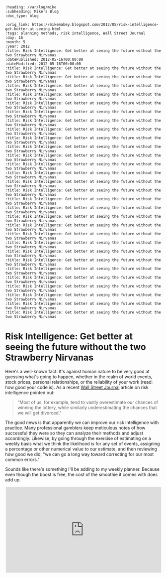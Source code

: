```eval_rst
:heading: /var/log/mike
:subheading: Mike's Blog
:doc_type: blog

:orig_link: https://mikemabey.blogspot.com/2012/05/risk-intelligence-get-better-at-seeing.html
:tags: planning methods, risk intelligence, Wall Street Journal
:day: 16
:month: 5
:year: 2012
:title: Risk Intelligence: Get better at seeing the future without the two Strawberry Nirvanas
:datePublished: 2012-05-16T00:00:00
:dateModified: 2012-05-16T00:00:00
:title: Risk Intelligence: Get better at seeing the future without the two Strawberry Nirvanas
:title: Risk Intelligence: Get better at seeing the future without the two Strawberry Nirvanas
:title: Risk Intelligence: Get better at seeing the future without the two Strawberry Nirvanas
:title: Risk Intelligence: Get better at seeing the future without the two Strawberry Nirvanas
:title: Risk Intelligence: Get better at seeing the future without the two Strawberry Nirvanas
:title: Risk Intelligence: Get better at seeing the future without the two Strawberry Nirvanas
:title: Risk Intelligence: Get better at seeing the future without the two Strawberry Nirvanas
:title: Risk Intelligence: Get better at seeing the future without the two Strawberry Nirvanas
:title: Risk Intelligence: Get better at seeing the future without the two Strawberry Nirvanas
:title: Risk Intelligence: Get better at seeing the future without the two Strawberry Nirvanas
:title: Risk Intelligence: Get better at seeing the future without the two Strawberry Nirvanas
:title: Risk Intelligence: Get better at seeing the future without the two Strawberry Nirvanas
:title: Risk Intelligence: Get better at seeing the future without the two Strawberry Nirvanas
:title: Risk Intelligence: Get better at seeing the future without the two Strawberry Nirvanas
:title: Risk Intelligence: Get better at seeing the future without the two Strawberry Nirvanas
:title: Risk Intelligence: Get better at seeing the future without the two Strawberry Nirvanas
:title: Risk Intelligence: Get better at seeing the future without the two Strawberry Nirvanas
:title: Risk Intelligence: Get better at seeing the future without the two Strawberry Nirvanas
:title: Risk Intelligence: Get better at seeing the future without the two Strawberry Nirvanas
:title: Risk Intelligence: Get better at seeing the future without the two Strawberry Nirvanas
:title: Risk Intelligence: Get better at seeing the future without the two Strawberry Nirvanas
:title: Risk Intelligence: Get better at seeing the future without the two Strawberry Nirvanas
:title: Risk Intelligence: Get better at seeing the future without the two Strawberry Nirvanas
:title: Risk Intelligence: Get better at seeing the future without the two Strawberry Nirvanas
:title: Risk Intelligence: Get better at seeing the future without the two Strawberry Nirvanas
:title: Risk Intelligence: Get better at seeing the future without the two Strawberry Nirvanas
:title: Risk Intelligence: Get better at seeing the future without the two Strawberry Nirvanas
:title: Risk Intelligence: Get better at seeing the future without the two Strawberry Nirvanas
:title: Risk Intelligence: Get better at seeing the future without the two Strawberry Nirvanas
```
# Risk Intelligence: Get better at seeing the future without the two Strawberry Nirvanas

Here's a well-known fact: It's against human nature to be very good at guessing what's going to happen, whether in the
realm of world events, stock prices, personal relationships, or the reliability of your work (read: how good your code
is). As a recent [Wall Street Journal](http://online.wsj.com/article/SB10001424052702304451104577392270431239772.html)
article on risk intelligence pointed out:

> "Most of us, for example, tend to vastly overestimate our chances of winning the lottery, while similarly
  underestimating the chances that we will get divorced."

The good news is that apparently we can improve our risk intelligence with practice. Many professional gamblers keep
meticulous notes of how successful they were so they can analyze their methods and adjust accordingly. Likewise, by
going through the exercise of estimating on a weekly basis what we think the likelihood is for any set of events,
assigning a percentage or other numerical value to our estimate, and then reviewing how good we did, "we can go a long
way toward correcting for our most common errors."

Sounds like there's something I'll be adding to my weekly planner. Because even though the boost is free, the cost of
the smoothie it comes with does add up.

<center>
<iframe allowfullscreen="" frameborder="0" height="276" mozallowfullscreen="" src="http://player.vimeo.com/video/27820595" webkitallowfullscreen="" width="500"></iframe>
</center>
